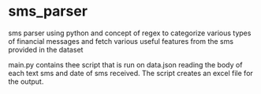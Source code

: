 # sms_parser
sms parser using python and concept of regex to categorize various types of financial messages and fetch various useful features from the sms provided in the dataset

main.py contains thee script that is run on data.json reading the body of each text sms and date of sms received. The script creates an excel file for the output.
